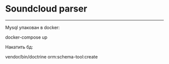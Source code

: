 # Soundcloud parser
---
Mysql упакован в docker: 

docker-compose up 


Накатить бд:

vendor/bin/doctrine orm:schema-tool:create
